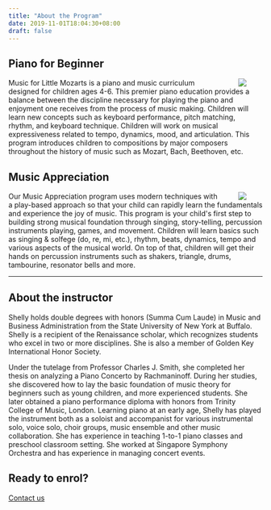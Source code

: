 ```yaml
---
title: "About the Program"
date: 2019-11-01T18:04:30+08:00
draft: false
---
```


## Piano for Beginner 

<img src="/images/icons/BearandMousewaving.png" style="float:right; padding-left: 2rem; padding-right: 2rem;"/>
Music for Little Mozarts is a piano and music curriculum designed for children ages 4-6. This premier piano education provides a balance between the discipline necessary for playing the piano and enjoyment one receives from the process of music making. Children will learn new concepts such as keyboard performance, pitch matching, rhythm, and keyboard technique. Children will work on musical expressiveness related to tempo, dynamics, mood, and articulation. This program introduces children to compositions by major composers throughout the history of music such as Mozart, Bach, Beethoven, etc.

## Music Appreciation

<img src="/images/icons/icons8-music-band-96.png" style="float:right; padding-left: 2rem; padding-right: 2rem;"/>

Our Music Appreciation program uses modern techniques with a play-based approach so that your child can rapidly learn the fundamentals and experience the joy of music.
This program is your child's first step to building strong musical foundation through singing, story-telling, percussion instruments playing, games, and movement. Children will learn basics such as singing & solfege (do, re, mi, etc.), rhythm, beats, dynamics, tempo and various aspects of the musical world. On top of that, children will get their hands on percussion instruments such as shakers, triangle, drums, tambourine, resonator bells and more.

___


## About the instructor

Shelly holds double degrees with honors (Summa Cum Laude) in Music and Business Administration from the State University of New York at Buffalo. Shelly is a recipient of the Renaissance scholar, which recognizes students who excel in two or more disciplines. She is also a member of Golden Key International Honor Society.

Under the tutelage from Professor Charles J. Smith, she completed her thesis on analyzing a Piano Concerto by Rachmaninoff. During her studies, she discovered how to lay the basic foundation of music theory for beginners such as young children, and more experienced students. She later obtained a piano performance diploma with honors from Trinity College of Music, London. Learning piano at an early age, Shelly has played the instrument both as a soloist and accompanist for various instrumental solo, voice solo, choir groups, music ensemble and other music collaboration. She has experience in teaching 1-to-1 piano classes and preschool classroom setting. She worked at Singapore Symphony Orchestra and has experience in managing concert events.  

## Ready to enrol?

<a class="button cta rounded primary-btn raised" href="/contact">
    Contact us
</a>